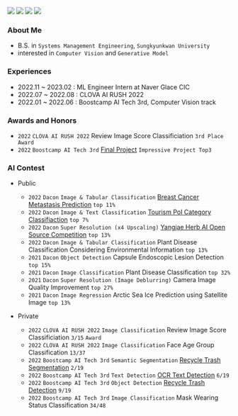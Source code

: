 <p align="left">
<img src="https://img.shields.io/badge/Python-3776AB?style=flat-plastic&logo=Python&logoColor=white"/>
<img src="https://img.shields.io/badge/Pytorch-EE4C2C?style=flat-plastic&logo=Pytorch&logoColor=white"/>
<img src="https://img.shields.io/badge/-Lightning-792ee5?style=flat-plastic&logo=pytorchlightning&logoColor=white"/>
<img src="https://img.shields.io/badge/Wandb-FFBE00?style=flat-plastic&logo=Weightsandbiases&logoColor=white"/>
</p>

### About Me
- B.S. in `Systems Management Engineering`, `Sungkyunkwan University`
- interested in `Computer Vision` and `Generative Model`

### Experiences
- 2022.11 ~ 2023.02 : ML Engineer Intern at Naver Glace CIC
- 2022.07 ~ 2022.08 : CLOVA AI RUSH 2022
- 2022.01 ~ 2022.06 : Boostcamp AI Tech 3rd, Computer Vision track

### Awards and Honors
- `2022` `CLOVA AI RUSH 2022` Review Image Score Classificiation `3rd Place Award`
- `2022` `Boostcamp AI Tech 3rd` [Final Project](https://github.com/boostcampaitech3/final-project-level3-cv-17) `Impressive Project Top3`

### AI Contest

- Public

    - `2022` `Dacon` `Image & Tabular Classification` [Breast Cancer Metastasis Prediction](https://github.com/DeepVisionStudy/dacon_breast_cancer) `top 11%` <br>
    - `2022` `Dacon` `Image & Text Classification` [Tourism PoI Category Classifiaction](https://github.com/DeepVisionStudy/dacon_tourism) `top 7%` <br>
    - `2022` `Dacon` `Super Resolution (x4 Upscaling)` [Yangjae Herb AI Open Source Competition](https://github.com/DeepVisionStudy/dacon_SR) `top 13%` <br>
    - `2022` `Dacon` `Image & Tabular Classification` Plant Disease Classification Considering Environmental Information `top 13%` <br>
    - `2021` `Dacon` `Object Detection` Capsule Endoscopic Lesion Detection `top 15%` <br>
    - `2021` `Dacon` `Image Classification` Plant Disease Classification `top 32%` <br>
    - `2021` `Dacon` `Super Resolution (Image Deblurring)` Camera Image Quality Improvement `top 27%` <br>
    - `2021` `Dacon` `Image Regression` Arctic Sea Ice Prediction using Satellite Image `top 13%` <br>

- Private

    - `2022` `CLOVA AI RUSH 2022` `Image Classification` Review Image Score Classificiation `3/15` `Award` <br>
    - `2022` `CLOVA AI RUSH 2022` `Image Classification` Face Age Group Classification `13/37` <br>
    - `2022` `Boostcamp AI Tech 3rd` `Semantic Segmentation` [Recycle Trash Segmentation](https://github.com/boostcampaitech3/level2-semantic-segmentation-level2-cv-17) `2/19` <br>
    - `2022` `Boostcamp AI Tech 3rd` `Text Detection` [OCR Text Detection](https://github.com/boostcampaitech3/level2-data-annotation_cv-level2-cv-17) `6/19` <br>
    - `2022` `Boostcamp AI Tech 3rd` `Object Detection` [Recycle Trash Detection](https://github.com/boostcampaitech3/level2-object-detection-level2-cv-17) `9/19` <br>
    - `2022` `Boostcamp AI Tech 3rd` `Image Classification` Mask Wearing Status Classification `34/48` <br>

